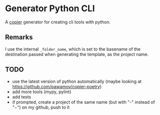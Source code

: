 # Generator Python CLI

A [copier](https://github.com/copier-org/copier) generator for creating cli tools with python.

## Remarks

I use the internal `_folder_name`, which is set to the basename of the destination passed when generating the template, as the project name.

## TODO

- use the latest version of python automatically (maybe looking at https://github.com/pawamoy/copier-poetry)
- add more tools (mypy, pylint)
- add tests
- if prompted, create a project of the same name (but with "-" instead of "−") on my github, push to it
